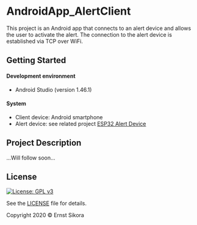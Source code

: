 # AndroidApp_AlertClient
This project is an Android app that connects to an alert device and allows the user to activate the alert.
The connection to the alert device is established via TCP over WiFi.

## Getting Started
#### Development environment
- Android Studio (version 1.46.1)

#### System
- Client device: Android smartphone
- Alert device: see related project [ESP32 Alert Device](https://github.com/esikora/ESP32App_Alert_BLE/tree/WiFi)

## Project Description

...Will follow soon...

## License

[![License: GPL v3](https://img.shields.io/badge/License-GPLv3-blue.svg)](https://www.gnu.org/licenses/gpl-3.0)

See the [LICENSE](LICENSE) file for details.

Copyright 2020 © Ernst Sikora

